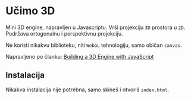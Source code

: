 # Učimo 3D

Mini 3D engine, napravljen u Javascriptu. Vrši projekciju `3D` prostora u `2D`. Podržava ortogonalnu i perspektivnu projekciju.

Ne koristi nikakvu biblioteku, niti `WebGL` tehnologiju, samo običan `canvas`.

Napravljeno po članku: [Building a 3D Engine with JavaScript](https://www.sitepoint.com/building-3d-engine-javascript/)

## Instalacija

Nikakva instalacija nije potrebna, samo skineš i otvoriš `index.html`.

